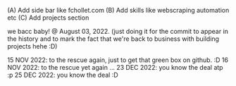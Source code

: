 (A) Add side bar like fchollet.com
(B) Add skills like webscraping automation etc
(C) Add projects section

we bacc baby! @ August 03, 2022. (just doing it for the commit to appear in the history and to mark the fact that we're back to business with building projects hehe :D)

15 NOV 2022: to the rescue again, just to get that green box on github. :D
16 NOV 2022: to the rescue yet again
...
23 DEC 2022: you know the deal atp :p
25 DEC 2022: you know the deal :D